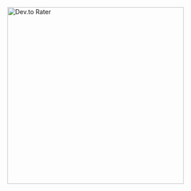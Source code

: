 <a href='https://dev-to-rater.xyz' target='_blank'><img src='https://i.postimg.cc/SRRjxRxC/frontend-5.png' border='0' height="400px" alt='Dev.to Rater'/></a>

